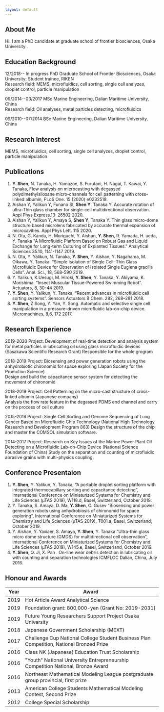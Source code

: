 ```yaml
---
layout: default
---
```


## About Me

Hi! I am a PhD candidate at graduate school of frontier biosciences, Osaka University .

## Education Background

12/2018-- In progress  PhD Graduate School of Frontier Biosciences, Osaka University; Student trainee, RIKEN          
Research field: MEMS, microfluidics, cell sorting, single cell analyzes, droplet control, particle manipulation

09/2014--03/2017 MSc Marine Engineering, Dalian Maritime University, China                                    
Research field: Oil analyses, metal particles detecting, microfluidics

09/2010--07/2014   BSc Marine Engineering, Dalian Maritime University, China 

## Research Interest

MEMS, microfluidics, cell sorting, single cell analyzes, droplet control, particle manipulation

## Publications

1. **Y. Shen**, N. Tanaka, H. Yamazoe, S. Furutani, H. Nagai, T. Kawai, Y. Tanaka, Flow analysis on microcasting with degassed polydimethylsiloxane micro-channels for cell patterning with cross-linked albumin, PLoS One. 15 (2020) e0232518.
2. Aishan Y, Yalikun Y, Funano SI, **Shen Y**, Tanaka Y. Accurate rotation of ultra-Thin glass chamber for single-cell multidirectional observation. Appl Phys Express.13: 26502 2020.
3. Aishan Y, Yalikun Y, Amaya S, **Shen Y**, Tanaka Y. Thin glass micro-dome structure based microlens fabricated by accurate thermal expansion of microcavities. Appl Phys Lett. 115 2020.
4. N. Ota, G. Kanda, H. Moriguchi, Y. Aishan, **Y. Shen**, R. Yamada, H. ueda, Y. Tanaka "A Microfluidic Platform Based on Robust Gas and Liquid Exchange for Long-term Culturing of Explanted Tissues." Analytical Sciences 35.10, 1141-1147 2019.
5. N. Ota, Y. Yalikun, N. Tanaka, **Y. Shen**, Y. Aishan, Y. Nagahama, M. Oikawa, Y. Tanaka. “Simple Isolation of Single Cell: Thin Glass Microfluidic Device for Observation of Isolated Single Euglena gracilis Cells”. Anal. Sci., 18, 568-590 2019. 
6. Y. Yalikun, K.Uesugi, M. Hiroki, **Y. Shen**, Y. Tanaka, Y. Akiyama, K. Morishima. “Insect Muscular Tissue-Powered Swimming Robot”. Actuators, 8, 30-44 2019. 
7. **Y. Shen**, Y. Yalikun, Y. Tanaka, “Recent advances in microfluidic cell sorting systems”. Sensors Actuators B Chem. 282, 268–281 2018. 
8. **Y. Shen**, Z Song, Y. Yan, Y. Song. Automatic and selective single cell manipulation in a pressure-driven microfluidic lab-on-chip device. Micromachines, 8,6, 172 2017.

## Research Experience
2019-2020	Project: Development of real-time detection and analysis system for metal particles in lubricating oil using glass microfluidic devices 
(Sasakawa Scientific Research Grant) Responsible for the whole grogram                           

2018-2019	Project: Biosensing and power generation robots using the anhydrobiotic chironomid for space exploring
(Japan Society for the Promotion Science)                                                     
Design and build the capacitance sensor system for detecting the movement of chironomid  

2018-2019	Project: Cell Patterning on the micro-cast structure of cross-linked albumin
(Japanese company)                                                                        
Analysis the flow rate feature in the degassed PDMS end channel and carry on the process of cell culture  

2015-2016 Project: Single Cell Sorting and Genome Sequencing of Lung Cancer Based on Microfluidic Chip Technology
(National High Technology Research and Development Program 863)	
Design the structure of the chip and master the COMSOL simulation software.

2014-2017	Project: Research on Key Issues of the Marine Power Plant Oil Detecting on a Microfluidic Lab-on-Chip Device (National Science Foundation of China)	
Study on the separation and counting of microfluidic abrasive grains with multi-physics coupling.

## Conference Presentaion

1.	**Y. Shen**, Y. Yalikun, Y. Tanaka, “A portable droplet sorting platform with integrated thermocapillary sorting and capacitance detecting”, International Conference on Miniaturized Systems for Chemistry and Life Sciences (µTAS 2019), W118.d, Basel, Switzerland, October 2019.
2.	Y. Tanaka, S. Amaya, D. Ma, **Y. Shen**, O. Gusev “Biosensing and power generation robots using anhydrobiosis of chironomid for space exploring”, International Conference on Miniaturized Systems for Chemistry and Life Sciences (µTAS 2019), T001.a, Basel, Switzerland, October 2019.
3.	Y. Aishan, Y. Yaxiaer, S. Amaya, **Y. Shen**, Y. Tanaka “Ultra-thin glass micro dome structure (GMDS) for multidirectional cell observation”, International Conference on Miniaturized Systems for Chemistry and Life Sciences (µTAS 2019), W145.e, Basel, Switzerland, October 2019.
4.	**Y. Shen**, Q. Ji, X. Pan . On-line wear debris detection in lubricating oil with counting and separation technologies ICMFLOC Dalian, China, July 2016.



## Honour and Awards

Year | Award                                                                                       |
-----|---------------------------------------------------------------------------------------------|
2019 | Hot Article Award Analytical Science| 
2019 | Foundation grant: 800,000-yen (Grant No: 2019-2031)  | 
2019 | Future Young Researchers Support Project Osaka University | 
2018 | Japanese Government Scholarship (MEXT)  | 
2017 | Challenge Cup National College Student Business Plan Competition, National Bronzed Prize | 
2016 | Class NK (Japanese) Education Trust Scholarship  | 
2016 | "Youth" National University Entrepreneurship Competition National, Bronze Award |
2016 | Northeast Mathematical Modeling League postgraduate group provincial, first prize | 
2013 | American College Students Mathematical Modeling Contest, Second Prize | 
2012 | College Special Scholarship | 
